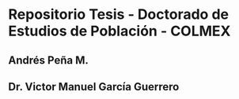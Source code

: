 # Repositorio Tesis - Doctorado de Estudios de Población - COLMEX

## Andrés Peña M.
## Dr. Victor Manuel García Guerrero

